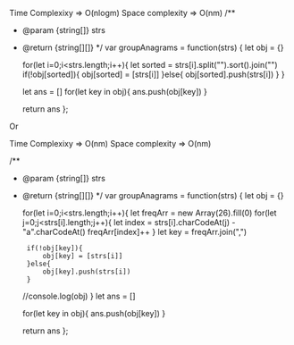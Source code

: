 
Time Complexixy => O(nlogm)
Space complexity => O(nm)
/**
 * @param {string[]} strs
 * @return {string[][]}
 */
var groupAnagrams = function(strs) {
    let obj = {}

    for(let i=0;i<strs.length;i++){
        let sorted = strs[i].split("").sort().join("")
        if(!obj[sorted]){
            obj[sorted] = [strs[i]]
        }else{
            obj[sorted].push(strs[i])
        }
    }

    let ans = []
    for(let key in obj){
        ans.push(obj[key])
    }

    return ans
};

Or 

Time Complexixy => O(nm)
Space complexity => O(nm)

/**
 * @param {string[]} strs
 * @return {string[][]}
 */
var groupAnagrams = function(strs) {
    let obj = {}

    for(let i=0;i<strs.length;i++){
        let freqArr = new Array(26).fill(0)
        for(let j=0;j<strs[i].length;j++){
            let index = strs[i].charCodeAt(j) - "a".charCodeAt()
            freqArr[index]++
        }
        let key = freqArr.join(",")

        if(!obj[key]){
            obj[key] = [strs[i]]
        }else{
            obj[key].push(strs[i])
        }

    //console.log(obj)
    }
    let ans = []

    for(let key in obj){
        ans.push(obj[key])
    }

    return ans
};
